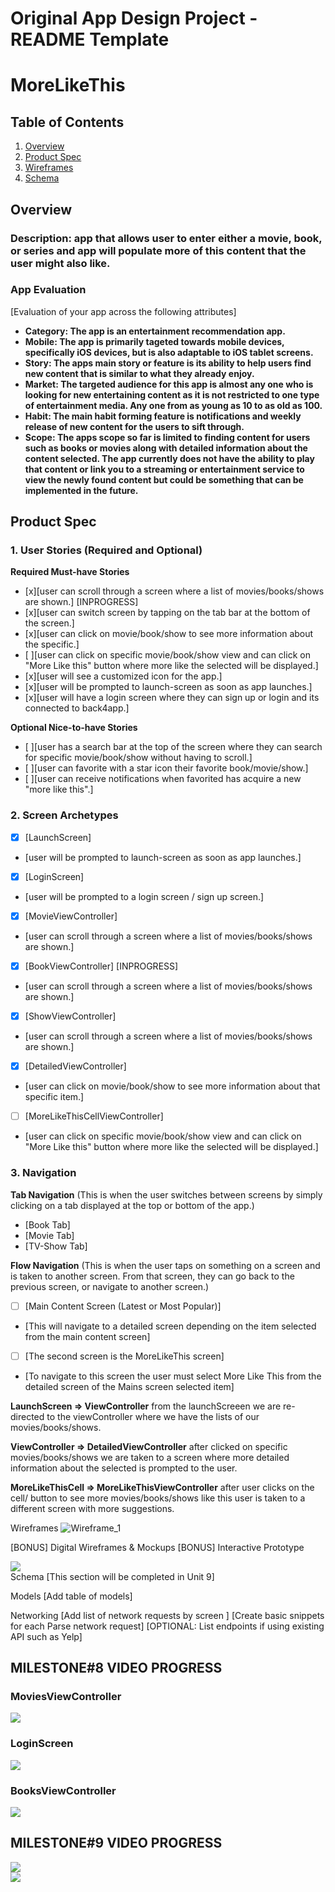Original App Design Project - README Template
===

# MoreLikeThis

## Table of Contents

1. [Overview](#Overview)
2. [Product Spec](#Product-Spec)
3. [Wireframes](#Wireframes)
4. [Schema](#Schema)

## Overview
### Description: app that allows user to enter either a movie, book, or series and app will populate more of this content that the user might also like.

### App Evaluation
[Evaluation of your app across the following attributes]

- **Category: The app is an entertainment recommendation app.**
- **Mobile: The app is primarily tageted towards mobile devices, specifically iOS devices, but is also adaptable to iOS tablet screens.**
- **Story: The apps main story or feature is its ability to help users find new content that is similar to what they already enjoy.**
- **Market: The targeted audience for this app is almost any one who is looking for new entertaining content as it is not restricted to one type of entertainment media. Any one from as young as 10 to as old as 100.**
- **Habit: The main habit forming feature is notifications and weekly release of new content for the users to sift through.**
- **Scope: The apps scope so far is limited to finding content for users such as books or movies along with detailed information about the content selected. The app currently does not have the ability to play that content or link you to a streaming or entertainment service to view the newly found content but could be something that can be implemented in the future.**

## Product Spec
### 1. User Stories (Required and Optional)

**Required Must-have Stories**

* [x][user can  scroll through a screen where a list of movies/books/shows are shown.] [INPROGRESS]
* [x][user can switch screen by tapping on the tab bar at the bottom of the screen.]
* [x][user can click on movie/book/show to see more information about the specific.]
* [ ][user can click on specific movie/book/show view and can click on "More Like this" button where more like the selected will be displayed.]
* [x][user will see a customized icon for the app.]
* [x][user will be prompted to launch-screen as soon as app launches.]
* [x][user will have a login screen where they can sign up or login and its connected to back4app.]

**Optional Nice-to-have Stories**

* [ ][user has a search bar at the top of the screen where they can search for specific movie/book/show without having to scroll.]
* [ ][user can favorite with a star icon their favorite book/movie/show.]
* [ ][user can receive notifications when favorited has acquire a new "more like this".]


### 2. Screen Archetypes

- [x] [LaunchScreen]
* [user will be prompted to launch-screen as soon as app launches.]
- [x] [LoginScreen]
* [user will be prompted to a login screen / sign up screen.]
- [x] [MovieViewController]
* [user can  scroll through a screen where a list of movies/books/shows are shown.]
 - [x] [BookViewController] [INPROGRESS]
* [user can  scroll through a screen where a list of movies/books/shows are shown.]
- [x] [ShowViewController]
* [user can  scroll through a screen where a list of movies/books/shows are shown.]
- [x] [DetailedViewController]
* [user can click on movie/book/show to see more information about that specific item.]
- [ ] [MoreLikeThisCellViewController]
* [user can click on specific movie/book/show view and can click on "More Like this" button where more like the selected will be displayed.]


### 3. Navigation

**Tab Navigation** (This is when the user switches between screens by simply clicking on a tab displayed at the top or bottom of the app.)
* [Book Tab]
* [Movie Tab]
* [TV-Show Tab]

**Flow Navigation** (This is when the user taps on something on a screen and is taken to another screen. From that screen, they can go back to the previous screen, or navigate to another screen.)

- [ ] [Main Content Screen (Latest or Most Popular)]
* [This will navigate to a detailed screen depending on the item selected from the main content screen]
- [ ] [The second screen is the MoreLikeThis screen]
* [To navigate to this screen the user must select More Like This from the detailed screen of the Mains screen selected item]

**LaunchScreen => ViewController**
from the launchScreeen we are re-directed to the viewController where we have the lists of our movies/books/shows.

**ViewController => DetailedViewController**
after clicked on specific movies/books/shows we are taken  to a screen where more detailed information about the selected is prompted to the user.

**MoreLikeThisCell => MoreLikeThisViewController**
after user clicks on the cell/ button to see more movies/books/shows like this user is taken to a different screen with more suggestions.


Wireframes
![Wireframe_1](https://github.com/jcuetocalnick/MoreLikeThis/assets/100786631/de7ddb6e-dd30-40f5-9728-2446c3bf0236)

[BONUS] Digital Wireframes & Mockups
[BONUS] Interactive Prototype
<div>
    <a href="https://www.loom.com/share/59d3f7983ed9497783805fa53a8ef187">
    </a>
    <a href="https://www.loom.com/share/59d3f7983ed9497783805fa53a8ef187">
      <img style="max-width:300px;" src="https://cdn.loom.com/sessions/thumbnails/59d3f7983ed9497783805fa53a8ef187-with-play.gif">
    </a>
  </div>
Schema
[This section will be completed in Unit 9]

Models
[Add table of models]

Networking
[Add list of network requests by screen ]
[Create basic snippets for each Parse network request]
[OPTIONAL: List endpoints if using existing API such as Yelp]

## MILESTONE#8 VIDEO PROGRESS

### MoviesViewController

<div>
    <a href="https://www.loom.com/share/918135aa0edf461b88cfbcd7bfd65ccf">
    </a>
    <a href="https://www.loom.com/share/918135aa0edf461b88cfbcd7bfd65ccf">
      <img style="max-width:300px;" src="https://cdn.loom.com/sessions/thumbnails/918135aa0edf461b88cfbcd7bfd65ccf-with-play.gif">
    </a>
  </div>

### LoginScreen
 <div>
    <a href="https://www.loom.com/share/cd05c6898828477a9089043a1b1f93b6">
    </a>
    <a href="https://www.loom.com/share/cd05c6898828477a9089043a1b1f93b6">
      <img style="max-width:300px;" src="https://cdn.loom.com/sessions/thumbnails/cd05c6898828477a9089043a1b1f93b6-with-play.gif">
    </a>
  </div>

  ### BooksViewController
  <div>
    <a href="https://www.loom.com/share/078195d49d894b318338ace195878e43">
    </a>
    <a href="https://www.loom.com/share/078195d49d894b318338ace195878e43">
      <img style="max-width:300px;" src="https://cdn.loom.com/sessions/thumbnails/078195d49d894b318338ace195878e43-with-play.gif">
    </a>
  </div>

<div>

 ## MILESTONE#9 VIDEO PROGRESS
 <div>
    <a href="https://www.loom.com/share/4284006baff64fe2b46b5042dd8d60fc">
    </a>
    <a href="https://www.loom.com/share/4284006baff64fe2b46b5042dd8d60fc">
      <img style="max-width:300px;" src="https://cdn.loom.com/sessions/thumbnails/4284006baff64fe2b46b5042dd8d60fc-with-play.gif">
    </a>
  </div>
  
  <div>
    <a href="https://www.loom.com/share/fe0f48c19b0d420cb9dd1e9976c5f9ea">
    </a>
    <a href="https://www.loom.com/share/fe0f48c19b0d420cb9dd1e9976c5f9ea">
      <img style="max-width:300px;" src="https://cdn.loom.com/sessions/thumbnails/fe0f48c19b0d420cb9dd1e9976c5f9ea-with-play.gif">
    </a>
  </div>
